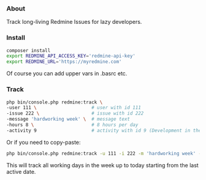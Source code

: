 ### About
Track long-living Redmine Issues for lazy developers.

### Install
```bash
composer install
export REDMINE_API_ACCESS_KEY='redmine-api-key'
export REDMINE_URL='https://myredmine.com'
```
Of course you can add upper vars in .basrc etc.

### Track
```bash
php bin/console.php redmine:track \
-user 111 \                    # user with id 111  
-issue 222 \                   # issue with id 222
-message 'hardworking week' \  # message text
-hours 8 \                     # 8 hours per day
-activity 9                    # activity with id 9 (Development in the most of cases) 
```
Or if you need to copy-paste:
```bash
php bin/console.php redmine:track -u 111 -i 222 -m 'hardworking week' -ho 8 -a 9
```
This will track all working days in the week up to today starting from the last active date.

